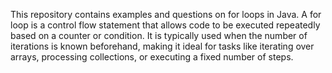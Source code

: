 This repository contains examples and questions on for loops in Java. A for loop is a control flow statement that allows code to be executed repeatedly based on a counter or condition. It is typically used when the number of iterations is known beforehand, making it ideal for tasks like iterating over arrays, processing collections, or executing a fixed number of steps.
